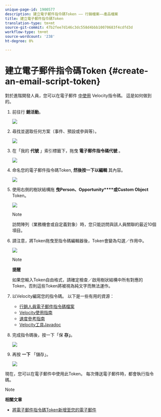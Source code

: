 ```yaml
---
unique-page-id: 1900577
description: 建立電子郵件指令碼Token —— 行銷檔案——產品檔案
title: 建立電子郵件指令碼Token
translation-type: tm+mt
source-git-commit: 47b2fee7d146c3dc558d4bbb10070683f4cdfd3d
workflow-type: tm+mt
source-wordcount: '238'
ht-degree: 0%

---
```



# 建立電子郵件指令碼Token {#create-an-email-script-token}

對於進階開發人員，您可以在電子郵件 [中使用](http://velocity.apache.org/engine/1.7/user-guide.html) Velocity指令碼。 這是如何做到的。

1. 前往行 **銷活動**。

   ![](assets/ma.png)

1. 尋找並選取任何方案（事件、預設或參與等）。

   ![](assets/image2014-9-17-22-3a21-3a24.png)

1. 在「我的 **代號** 」索引標籤下，拖曳 **電子郵件指令碼代號** 。

   ![](assets/image2014-9-17-22-3a21-3a29.png)

1. 命名您的電子郵件指令碼Token, **然後按一下以編輯** 其內容。

   ![](assets/image2014-9-17-22-3a21-3a46.png)

1. 使用右側的樹狀結構拖 **曳Person、Opportunity****或Custom Object** Token。

   ![](assets/five-2.png)

   >[!NOTE]
   >
   >訪問陣列（業務機會或自定義對象）時，您只能訪問與該人員關聯的最近10個項目。

1. 請注意，將Token拖曳至指令碼編輯器後，Token會變為勾選／作用中。

   ![](assets/image2014-9-17-22-3a22-3a33.png)

   >[!NOTE]
   >
   >**提醒**
   >
   >
   >如果您輸入Token自由格式，請確定檢查／啟用樹狀結構中所有對應的Token，否則這些Token將被視為純文字而無法運作。

1. 以Velocity編寫您的指令碼。 以下是一些有用的資源：

   * [行銷人員電子郵件指令碼檔案](http://developers.marketo.com/email-scripting/)
   * [Velocity使用指南](http://velocity.apache.org/engine/devel/user-guide.html)
   * [速度參考指南](http://velocity.apache.org/engine/devel/vtl-reference-guide.html)
   * [Velocity工具Javadoc](http://velocity.apache.org/tools/releases/2.0/javadoc/index.html)

1. 完成指令碼後，按一下「保 **存」**。

   ![](assets/image2014-9-17-22-3a23-3a1.png)

1. 再按 **一下** 「儲存」。

   ![](assets/image2014-9-17-22-3a23-3a13.png)

現在，您可以在電子郵件中使用此Token。 每次傳送電子郵件時，都會執行指令碼。

>[!NOTE]
>
>**相關文章**
>
>* [將電子郵件指令碼Token新增至您的電子郵件](add-an-email-script-token-to-your-email.md)

>



